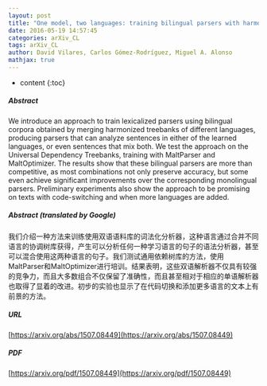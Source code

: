 ```yaml
---
layout: post
title: "One model, two languages: training bilingual parsers with harmonized treebanks"
date: 2016-05-19 14:57:45
categories: arXiv_CL
tags: arXiv_CL
author: David Vilares, Carlos Gómez-Rodríguez, Miguel A. Alonso
mathjax: true
---
```


* content
{:toc}

##### Abstract
We introduce an approach to train lexicalized parsers using bilingual corpora obtained by merging harmonized treebanks of different languages, producing parsers that can analyze sentences in either of the learned languages, or even sentences that mix both. We test the approach on the Universal Dependency Treebanks, training with MaltParser and MaltOptimizer. The results show that these bilingual parsers are more than competitive, as most combinations not only preserve accuracy, but some even achieve significant improvements over the corresponding monolingual parsers. Preliminary experiments also show the approach to be promising on texts with code-switching and when more languages are added.

##### Abstract (translated by Google)
我们介绍一种方法来训练使用双语语料库的词法化分析器，这种语言通过合并不同语言的协调树库获得，产生可以分析任何一种学习语言的句子的语法分析器，甚至可以混合使用这两种语言的句子。我们测试通用依赖树库的方法，使用MaltParser和MaltOptimizer进行培训。结果表明，这些双语解析器不仅具有较强的竞争力，而且大多数组合不仅保留了准确性，而且甚至相对于相应的单语解析器也取得了显着的改进。初步的实验也显示了在代码切换和添加更多语言的文本上有前景的方法。

##### URL
[https://arxiv.org/abs/1507.08449](https://arxiv.org/abs/1507.08449)

##### PDF
[https://arxiv.org/pdf/1507.08449](https://arxiv.org/pdf/1507.08449)

